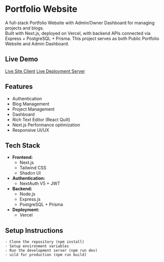 # Portfolio Website

A full-stack Portfolio Website with Admin/Owner Dashboard for managing projects and blogs.  
Built with Next.js, deployed on Vercel, with backend APIs connected via Express + PostgreSQL + Prisma. This project serves as both Public Portfolio Website and Admin Dashboard.

## Live Demo

[Live Site Client](https://b5-a7-portfolio-front-end.vercel.app)
[Live Deployment Server](https://b5-a7-portfolio-back-end.vercel.app)

## Features

- Authentication
- Blog Management
- Project Management
- Dashboard
- Rich Text Editor (React Quill)
- Next.js Performance optimization
- Responsive UI/UX

## Tech Stack

- **Frontend:**
  - Next.js
  - Tailwind CSS
  - Shadcn UI
- **Authentication:**
  - NextAuth V5 + JWT
- **Backend:**
  - Node.js
  - Express.js
  - PostgreSQL + Prisma
- **Deployment:**
  - Vercel

## Setup Instructions

    - Clone the repository (npm install)
    - Setup environment variables
    - Run the development server (npm run dev)
    - uild for production (npm run build)
